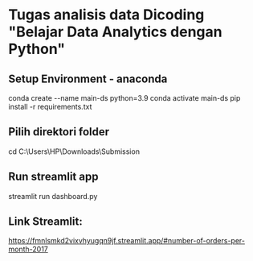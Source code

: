 # Tugas analisis data Dicoding "Belajar Data Analytics dengan Python"
## Setup Environment - anaconda
conda create --name main-ds python=3.9
conda activate main-ds
pip install -r requirements.txt
## Pilih direktori folder
cd C:\Users\HP\Downloads\Submission
## Run streamlit app
streamlit run dashboard.py
## Link Streamlit:
https://fmnlsmkd2vixvhyugqn9jf.streamlit.app/#number-of-orders-per-month-2017 
